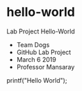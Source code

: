 # hello-world
Lab Project Hello-World

* Team Dogs
* GitHub Lab Project
* March 6 2019
* Professor Mansaray

printf("Hello World");
